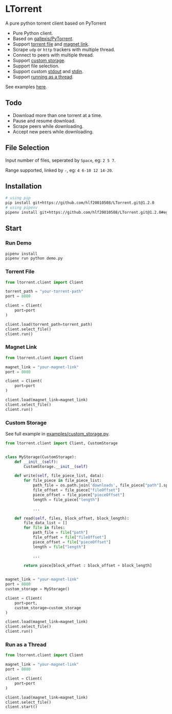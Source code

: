 
# LTorrent
A pure python torrent client based on PyTorrent

- Pure Python client.
- Based on [gallexis/PyTorrent](https://github.com/gallexis/PyTorrent).
- Support [torrent file](#torrent-file) and [magnet link](#magnet-link).
- Scrape `udp` or `http` trackers with multiple thread.
- Connect to peers with multiple thread.
- Support [custom storage](#custom-storage).
- Support file selection.
- Support custom [stdout](https://github.com/hlf20010508/LTorrent/tree/master/examples/custom_stdout.py) and [stdin](https://github.com/hlf20010508/LTorrent/tree/master/examples/custom_stdin.py).
- Support [running as a thread](#run-as-a-thread).

See examples [here](https://github.com/hlf20010508/LTorrent/tree/master/examples).

## Todo
- Download more than one torrent at a time.
- Pause and resume download.
- Scrape peers while downloading.
- Accept new peers while downloading.

## File Selection
Input number of files, seperated by `Space`, eg: `2 5 7`.

Range supported, linked by `-`, eg: `4 6-10 12 14-20`.

## Installation
```sh
# using pip
pip install git+https://github.com/hlf20010508/LTorrent.git@1.2.0
# using pipenv
pipenv install git+https://github.com/hlf20010508/LTorrent.git@1.2.0#egg=LTorrent
```

## Start
### Run Demo
```sh
pipenv install
pipenv run python demo.py
```

### Torrent File
```py
from ltorrent.client import Client

torrent_path = "your-torrent-path"
port = 8080

client = Client(
    port=port
)

client.load(torrent_path=torrent_path)
client.select_file()
client.run()
```

### Magnet Link
```py
from ltorrent.client import Client

magnet_link = "your-magnet-link"
port = 8080

client = Client(
    port=port
)

client.load(magnet_link=magnet_link)
client.select_file()
client.run()
```

### Custom Storage
See full example in [examples/custom_storage.py](https://github.com/hlf20010508/LTorrent/tree/master/examples/custom_storage.py).
```py
from ltorrent.client import Client, CustomStorage


class MyStorage(CustomStorage):
    def __init__(self):
        CustomStorage.__init__(self)

    def write(self, file_piece_list, data):
        for file_piece in file_piece_list:
            path_file = os.path.join('downloads', file_piece["path"].split('/')[-1])
            file_offset = file_piece["fileOffset"]
            piece_offset = file_piece["pieceOffset"]
            length = file_piece["length"]

            ...

    def read(self, files, block_offset, block_length):
        file_data_list = []
        for file in files:
            path_file = file["path"]
            file_offset = file["fileOffset"]
            piece_offset = file["pieceOffset"]
            length = file["length"]

            ...
        
        return piece[block_offset : block_offset + block_length]


magnet_link = "your-magnet-link"
port = 8080
custom_storage = MyStorage()

client = Client(
    port=port,
    custom_storage=custom_storage
)

client.load(magnet_link=magnet_link)
client.select_file()
client.run()
```

### Run as a Thread
```py
from ltorrent.client import Client

magnet_link = "your-magnet-link"
port = 8080

client = Client(
    port=port
)

client.load(magnet_link=magnet_link)
client.select_file()
client.start()
```
